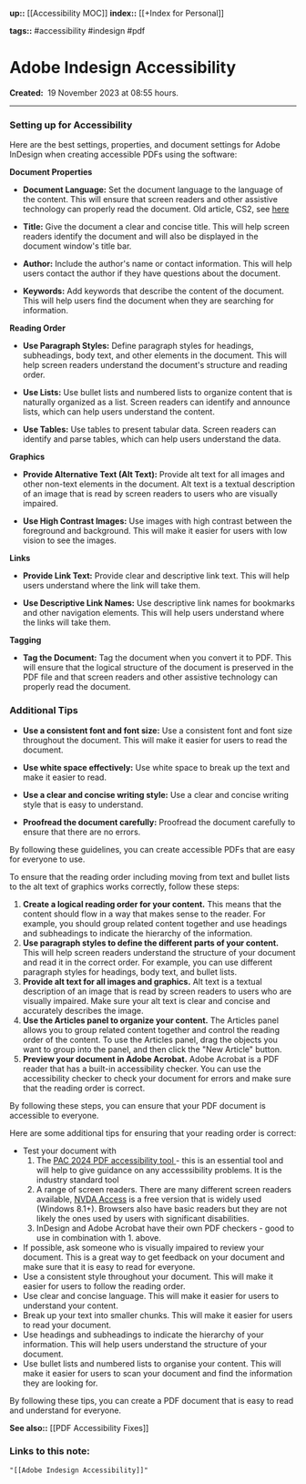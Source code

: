 **up::** [[Accessibility MOC]]
**index::** [[+Index for Personal]]
 

**tags::** #accessibility #indesign #pdf 

# Adobe Indesign Accessibility

**Created:**  19 November 2023 at  08:55 hours.

___
### Setting up for Accessibility
Here are the best settings, properties, and document settings for Adobe InDesign when creating accessible PDFs using the software:

**Document Properties**

* **Document Language:** Set the document language to the language of the content. This will ensure that screen readers and other assistive technology can properly read the document. Old article, CS2, see [here](https://liamdempsey.com/changing-default-language-for-text-boxes-in-indesign/)

* **Title:** Give the document a clear and concise title. This will help screen readers identify the document and will also be displayed in the document window's title bar.

* **Author:** Include the author's name or contact information. This will help users contact the author if they have questions about the document.

* **Keywords:** Add keywords that describe the content of the document. This will help users find the document when they are searching for information.

**Reading Order**

* **Use Paragraph Styles:** Define paragraph styles for headings, subheadings, body text, and other elements in the document. This will help screen readers understand the document's structure and reading order.

* **Use Lists:** Use bullet lists and numbered lists to organize content that is naturally organized as a list. Screen readers can identify and announce lists, which can help users understand the content.

* **Use Tables:** Use tables to present tabular data. Screen readers can identify and parse tables, which can help users understand the data.

**Graphics**

* **Provide Alternative Text (Alt Text):** Provide alt text for all images and other non-text elements in the document. Alt text is a textual description of an image that is read by screen readers to users who are visually impaired.

* **Use High Contrast Images:** Use images with high contrast between the foreground and background. This will make it easier for users with low vision to see the images.

**Links**

* **Provide Link Text:** Provide clear and descriptive link text. This will help users understand where the link will take them.

* **Use Descriptive Link Names:** Use descriptive link names for bookmarks and other navigation elements. This will help users understand where the links will take them.

**Tagging**

* **Tag the Document:** Tag the document when you convert it to PDF. This will ensure that the logical structure of the document is preserved in the PDF file and that screen readers and other assistive technology can properly read the document.
### Additional Tips

* **Use a consistent font and font size:** Use a consistent font and font size throughout the document. This will make it easier for users to read the document.

* **Use white space effectively:** Use white space to break up the text and make it easier to read.

* **Use a clear and concise writing style:** Use a clear and concise writing style that is easy to understand.

* **Proofread the document carefully:** Proofread the document carefully to ensure that there are no errors.

By following these guidelines, you can create accessible PDFs that are easy for everyone to use.

To ensure that the reading order including moving from text and bullet lists to the alt text of graphics works correctly, follow these steps:

1. **Create a logical reading order for your content.** This means that the content should flow in a way that makes sense to the reader. For example, you should group related content together and use headings and subheadings to indicate the hierarchy of the information.
2. **Use paragraph styles to define the different parts of your content.** This will help screen readers understand the structure of your document and read it in the correct order. For example, you can use different paragraph styles for headings, body text, and bullet lists.
3. **Provide alt text for all images and graphics.** Alt text is a textual description of an image that is read by screen readers to users who are visually impaired. Make sure your alt text is clear and concise and accurately describes the image.
4. **Use the Articles panel to organize your content.** The Articles panel allows you to group related content together and control the reading order of the content. To use the Articles panel, drag the objects you want to group into the panel, and then click the "New Article" button.
5. **Preview your document in Adobe Acrobat.** Adobe Acrobat is a PDF reader that has a built-in accessibility checker. You can use the accessibility checker to check your document for errors and make sure that the reading order is correct.


By following these steps, you can ensure that your PDF document is accessible to everyone.

Here are some additional tips for ensuring that your reading order is correct:

* Test your document with
	1. The [PAC 2024 PDF accessibility tool ](https://pac.pdf-accessibility.org/en) - this is an essential tool and will help to give guidance on any accesssibility problems. It is the industry standard tool
	2. A range of screen readers. There are many different screen readers available, [NVDA Access](https://www.nvaccess.org/download/) is a free version that is widely used (Windows 8.1+). Browsers also have basic readers but they are not likely the ones used by users with significant disabilities.
	3.  InDesign and Adobe Acrobat have their own PDF checkers - good to use in combination with 1. above.
* If possible, ask someone who is visually impaired to review your document. This is a great way to get feedback on your document and make sure that it is easy to read for everyone.
* Use a consistent style throughout your document. This will make it easier for users to follow the reading order.
* Use clear and concise language. This will make it easier for users to understand your content.
* Break up your text into smaller chunks. This will make it easier for users to read your document.
* Use headings and subheadings to indicate the hierarchy of your information. This will help users understand the structure of your document.
* Use bullet lists and numbered lists to organise your content. This will make it easier for users to scan your document and find the information they are looking for.

By following these tips, you can create a PDF document that is easy to read and understand for everyone.


**See also::** [[PDF Accessibility Fixes]]

### Links to this note:
```query
"[[Adobe Indesign Accessibility]]"
```

